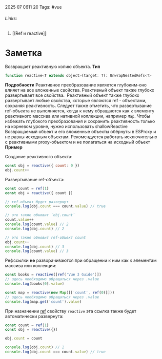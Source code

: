 2025 07 0611 20
Tags: #vue 
###### Links: 
1) [[Ref и reactive]]
# Заметка
Возвращает реактивную копию объекта.
**Тип**
```js
function reactive<T extends object>(target: T): UnwrapNestedRefs<T>
```
**Подробности**
Реактивное преобразование является глубоким-оно влияет на все вложенные свойства. Реактивный объект также глубоко развертывает все свойства.  Реактивный объект также глубоко развертывает любые свойства, которые являются ref - объектами, сохраняя реактивность.
Следует также отметить, что развертывание ref-объекта не выполняется, когда к нему обращаются как к элементу реактивного массива или нативной коллекции, например `Map`.
Чтобы избежать глубокого преобразования и сохранить реактивность только на корневом уровне, нужно использовать shallowReactive
Возвращаемый объект и его вложенные объекты обёрнуты в ESProxy и не равны исходным объектам. Рекомендуется работать исключительно с реактивными proxy-объектом и не полагаться на исходный объект
**Пример**

Создание реактивного объекта:
```js
const obj = reactive({ count: 0 })
obj.count++
```
Развертывание ref-объекта:
```js
const count = ref(1)
const obj = reactive({ count })

// ref-объект будет развернут
console.log(obj.count === count.value) // true

// это также обновит `obj.count`
count.value++
console.log(count.value) // 2
console.log(obj.count) // 2

// это также обновит ref-объект count
obj.count++
console.log(obj.count) // 3
console.log(count.value) // 3
```
Рефссылки **не** разворачиваются при обращении к ним как к элементам массива или коллекции:
```js
const books = reactive([ref('Vue 3 Guide')])
// здесь необходимо обращаться через .value
console.log(books[0].value)

const map = reactive(new Map([['count', ref(0)]]))
// здесь необходимо обращаться через .value
console.log(map.get('count').value)
```
При назначении [ref](https://ru.vuejs.org/api/reactivity-core.html#ref) свойству `reactive` эта ссылка также будет автоматически развернута:
```js
const count = ref(1)
const obj = reactive({})

obj.count = count

console.log(obj.count) // 1
console.log(obj.count === count.value) // true
```